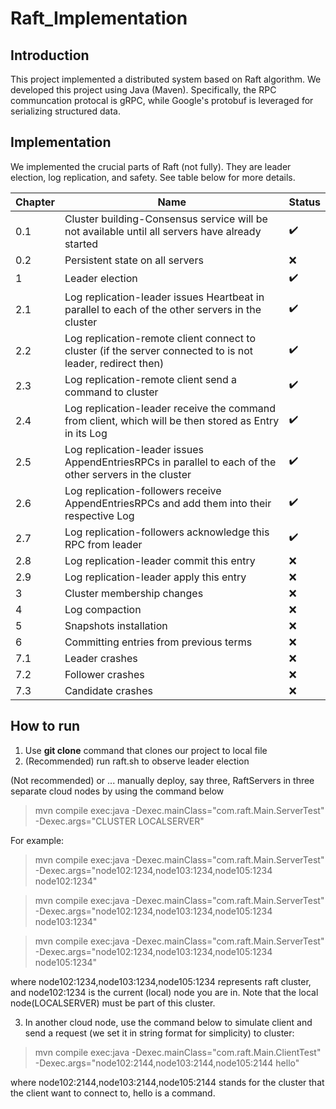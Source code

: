# Raft_Implementation

## Introduction

This project implemented a distributed system based on Raft algorithm. We developed this project using Java (Maven). Specifically, the RPC communcation protocal is gRPC,
while Google's protobuf is leveraged for serializing structured data.

## Implementation

We implemented the crucial parts of Raft (not fully). They are leader election, log replication, and safety. See table below for more details.

|Chapter   |Name   | Status   |
|----------|-------|----------|
| 0.1 | Cluster building-Consensus service will be not available until all servers have already started | :heavy_check_mark: |
| 0.2 | Persistent state on all servers | :x: |
| 1 | Leader election | :heavy_check_mark: |
| 2.1 | Log replication-leader issues Heartbeat in parallel to each of the other servers in the cluster | :heavy_check_mark: |
| 2.2 | Log replication-remote client connect to cluster (if the server connected to is not leader, redirect then) | :heavy_check_mark: |
| 2.3 | Log replication-remote client send a command to cluster | :heavy_check_mark: |
| 2.4 | Log replication-leader receive the command from client, which will be then stored as Entry in its Log | :heavy_check_mark: |
| 2.5 | Log replication-leader issues AppendEntriesRPCs in parallel to each of the other servers in the cluster | :heavy_check_mark: |
| 2.6 | Log replication-followers receive AppendEntriesRPCs and add them into their respective Log | :heavy_check_mark: |
| 2.7 | Log replication-followers acknowledge this RPC from leader | :heavy_check_mark: |
| 2.8 | Log replication-leader commit this entry | :x: |
| 2.9 | Log replication-leader apply this entry | :x: |
| 3 | Cluster membership changes  | :x: |
| 4 | Log compaction | :x: |
| 5 | Snapshots installation | :x: |
| 6 | Committing entries from previous terms | :x: |
| 7.1 | Leader crashes | :x: |
| 7.2 | Follower crashes | :x: |
| 7.3 | Candidate crashes | :x: |

## How to run

1. Use __git clone__ command that clones our project to local file
2. (Recommended) run raft.sh to observe leader election

(Not recommended) or ... manually deploy, say three, RaftServers in three separate cloud nodes by using the command below
> mvn compile exec:java -Dexec.mainClass="com.raft.Main.ServerTest" -Dexec.args="CLUSTER LOCALSERVER"   

For example:
> mvn compile exec:java -Dexec.mainClass="com.raft.Main.ServerTest" -Dexec.args="node102:1234,node103:1234,node105:1234 node102:1234"


> mvn compile exec:java -Dexec.mainClass="com.raft.Main.ServerTest" -Dexec.args="node102:1234,node103:1234,node105:1234 node103:1234"


> mvn compile exec:java -Dexec.mainClass="com.raft.Main.ServerTest" -Dexec.args="node102:1234,node103:1234,node105:1234 node105:1234"

where node102:1234,node103:1234,node105:1234 represents raft cluster, and node102:1234 is the current (local) node you are in. Note that
the local node(LOCALSERVER) must be part of this cluster.

3. In another cloud node, use the command below to simulate client and send a request (we set it in string format for simplicity) to cluster:
>  mvn compile exec:java -Dexec.mainClass="com.raft.Main.ClientTest" -Dexec.args="node102:2144,node103:2144,node105:2144 hello"

where node102:2144,node103:2144,node105:2144 stands for the cluster that the client want to connect to, hello is a command.
